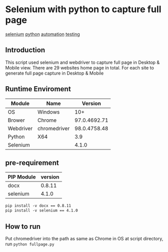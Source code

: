 # Selenium with python to capture full page
<abbr title="selenium">selenium</abbr>
<abbr title="python">python</abbr>
<abbr title="automation">automation</abbr>
<abbr title="testing">testing</abbr>


## Introduction
This script used selenium and webdriver to capture full page in Desktop & Mobile view. There are 29 websites home page in total. For each site to generate full page capture in Desktop & Mobile

## Runtime Enviroment

|  Module  | Name    |   Version  |     
| --- | --- | --- |
| OS   | Windows   |   10+  |    
|   Brower | Chrome    |   97.0.4692.71   |    
|   Webdriver| chromedriver   |   98.0.4758.48  |  
|   Python| X64  |   3.9  |    
|   Selenium|  |   4.1.0  |    

## pre-requirement

|    PIP Module |  version   |
| --- | --- |
|   docx  |  0.8.11   |
|   selenium |  4.1.0   |

``` apache
pip install -v docx == 0.8.11
pip install -v selenium == 4.1.0
```

## How to run
Put chromedriver into the path as same as Chrome in OS
at script directory, run `python fullpage.py`
